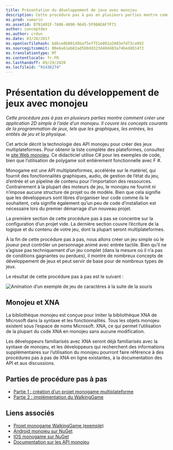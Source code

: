 ```yaml
---
title: Présentation du développement de jeux avec monojeu
description: Cette procédure pas à pas en plusieurs parties montre comment créer une application 2D simple à l’aide d’un monojeu.  Il couvre les concepts courants de la programmation de jeux, tels que les graphiques, les entrées, les entités de jeu et la physique.
ms.prod: xamarin
ms.assetid: D781401F-7A96-4098-9645-5F98AEAF7F71
author: conceptdev
ms.author: crdun
ms.date: 03/28/2017
ms.openlocfilehash: bdbce0b001d5baf5ef751e092a2083efdf3ca992
ms.sourcegitcommit: 00e6a61eb82ad5b0dd323d48d483a74bedd814f2
ms.translationtype: MT
ms.contentlocale: fr-FR
ms.lasthandoff: 09/29/2020
ms.locfileid: "91436274"
---
```

# <a name="introduction-to-game-development-with-monogame"></a>Présentation du développement de jeux avec monojeu

_Cette procédure pas à pas en plusieurs parties montre comment créer une application 2D simple à l’aide d’un monojeu.  Il couvre les concepts courants de la programmation de jeux, tels que les graphiques, les entrées, les entités de jeu et la physique._

Cet article décrit la technologie des API monojeu pour créer des jeux multiplateformes. Pour obtenir la liste complète des plateformes, consultez le [site Web monojeu](http://www.monogame.net/). Ce didacticiel utilise C# pour les exemples de code, bien que l’utilisation de polygame soit entièrement fonctionnelle avec F #.

Monogame est une API multiplateformes, accélérée sur le matériel, qui fournit des fonctionnalités graphiques, audio, de gestion de l’état du jeu, d’entrée et un pipeline de contenu pour l’importation des ressources. Contrairement à la plupart des moteurs de jeu, le monojeu ne fournit ni n’impose aucune structure de projet ou de modèle.  Bien que cela signifie que les développeurs sont libres d’organiser leur code comme ils le souhaitent, cela signifie également qu’un peu de code d’installation est nécessaire lors du premier démarrage d’un nouveau projet.

La première section de cette procédure pas à pas se concentre sur la configuration d’un projet vide. La dernière section couvre l’écriture de la logique et du contenu de votre jeu, dont la plupart seront multiplateformes.

À la fin de cette procédure pas à pas, nous allons créer un jeu simple où le joueur peut contrôler un personnage animé avec entrée tactile.  Bien qu’il ne s’agisse pas techniquement d’un jeu complet (dans la mesure où il n’a pas de conditions gagnantes ou perdues), il montre de nombreux concepts de développement de jeux et peut servir de base pour de nombreux types de jeux.

Le résultat de cette procédure pas à pas est le suivant :

![Animation d’un exemple de jeu de caractères à la suite de la souris](images/image1.gif)

## <a name="monogame-and-xna"></a>Monojeu et XNA

La bibliothèque monojeu est conçue pour imiter la bibliothèque XNA de Microsoft dans la syntaxe et les fonctionnalités.  Tous les objets monojeu existent sous l’espace de noms Microsoft. XNA, ce qui permet l’utilisation de la plupart du code XNA en monojeu sans aucune modification.

Les développeurs familiarisés avec XNA seront déjà familiarisés avec la syntaxe de monojeu, et les développeurs qui recherchent des informations supplémentaires sur l’utilisation du monojeu pourront faire référence à des procédures pas à pas de XNA en ligne existantes, à la documentation des API et aux discussions.

## <a name="walkthrough-parts"></a>Parties de procédure pas à pas

- [Partie 1 : création d’un projet monogame multiplateforme](~/graphics-games/monogame/introduction/part1.md)
- [Partie 2 : implémentation du WalkingGame](~/graphics-games/monogame/introduction/part2.md)

## <a name="related-links"></a>Liens associés

- [Projet monogame WalkingGame (exemple)](/samples/xamarin/mobile-samples/walkinggamemg/)
- [Android monojeu sur NuGet](https://www.nuget.org/packages/MonoGame.Framework.Android/)
- [IOS monogame sur NuGet](https://www.nuget.org/packages/MonoGame.Framework.iOS/)
- [Documentation sur les API monojeu](http://www.monogame.net/documentation/?page=main)